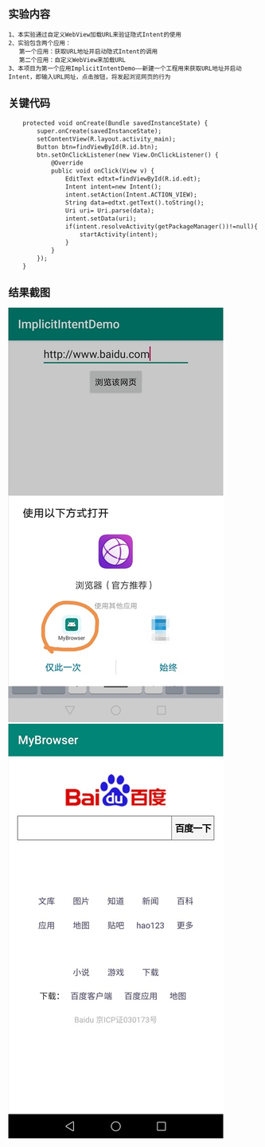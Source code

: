 实验内容
---
    1、本实验通过自定义WebView加载URL来验证隐式Intent的使用
    2、实验包含两个应用：
       第一个应用：获取URL地址并启动隐式Intent的调用
       第二个应用：自定义WebView来加载URL
    3、本项目为第一个应用ImplicitIntentDemo——新建一个工程用来获取URL地址并启动Intent，即输入URL网址，点击按钮，将发起浏览网页的行为
关键代码
---
```
    protected void onCreate(Bundle savedInstanceState) {
        super.onCreate(savedInstanceState);
        setContentView(R.layout.activity_main);
        Button btn=findViewById(R.id.btn);
        btn.setOnClickListener(new View.OnClickListener() {
            @Override
            public void onClick(View v) {
                EditText edtxt=findViewById(R.id.edt);
                Intent intent=new Intent();
                intent.setAction(Intent.ACTION_VIEW);
                String data=edtxt.getText().toString();
                Uri uri= Uri.parse(data);
                intent.setData(uri);
                if(intent.resolveActivity(getPackageManager())!=null){
                    startActivity(intent);
                }
            }
        });
    }
```
结果截图
---
![image](https://github.com/YongxuanWu/MyBrowser/blob/master/app/src/main/res/pictures/Screenshot_20190504_184809.jpg)
![image](https://github.com/YongxuanWu/MyBrowser/blob/master/app/src/main/res/pictures/Screenshot_20190504_184832.jpg)
